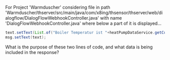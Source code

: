 For Project 'Warmduscher' considering file in path 'Warmduscher/thserver/src/main/java/com/x8ing/thsensor/thserver/web/dialogflow/DialogFlowWebhookController.java' with name 'DialogFlowWebhookController.java' where below a part of it is displayed... 

```java
text.setText(List.of("Boiler Temperatur ist "+heatPumpDataService.getCurrent().getBoilerTemp()));
msg.setText(text);
```

What is the purpose of these two lines of code, and what data is being included in the response?